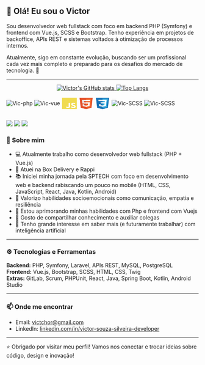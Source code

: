 ## 👋 Olá! Eu sou o Victor

Sou desenvolvedor web fullstack com foco em backend PHP (Symfony) e frontend com Vue.js, SCSS e Bootstrap. Tenho experiência em projetos de backoffice, APIs REST e sistemas voltados à otimização de processos internos.

Atualmente, sigo em constante evolução, buscando ser um profissional cada vez mais completo e preparado para os desafios do mercado de tecnologia. 🚀

---

<div align="center">
  <a href="https://github.com/victchor">
    <img height="180" src="https://github-readme-stats.vercel.app/api?username=victchor&theme=calm_pink&show_icons=true" alt="Victor's GitHub stats" />
    <img height="180" src="https://github-readme-stats.vercel.app/api/top-langs/?username=victchor&layout=compact&theme=calm_pink" alt="Top Langs" />
  </a>
</div>

<div style="display: inline_block"><br>
  <img align="center" alt="Vic-php" height="30" width="40" src="https://cdn.jsdelivr.net/gh/devicons/devicon@latest/icons/php/php-original.svg">
  <img align="center" alt="Vic-vue" height="30" width="40" src="https://cdn.jsdelivr.net/gh/devicons/devicon@latest/icons/vuejs/vuejs-original.svg">
  <img align="center" alt="Vic-Js" height="30" width="40" src="https://raw.githubusercontent.com/devicons/devicon/master/icons/javascript/javascript-plain.svg">
  <img align="center" alt="Vic-HTML" height="30" width="40" src="https://raw.githubusercontent.com/devicons/devicon/master/icons/html5/html5-original.svg">
  <img align="center" alt="Vic-CSS" height="30" width="40" src="https://raw.githubusercontent.com/devicons/devicon/master/icons/css3/css3-original.svg">
  <img align="center" alt="Vic-SCSS" height="30" width="40" src="https://cdn.jsdelivr.net/gh/devicons/devicon@latest/icons/sass/sass-original.svg">
  <img align="center" alt="Vic-SCSS" height="30" width="40" color="white" src="https://cdn.jsdelivr.net/gh/devicons/devicon@latest/icons/symfony/symfony-original.svg">
</div>
  
  ##
 
<div> 
  <a href="https://instagram.com/v_souzinha" target="_blank"><img src="https://img.shields.io/badge/-Instagram-%23E4405F?style=for-the-badge&logo=instagram&logoColor=white" target="_blank"></a>
  <a href="mailto:victchor@gmail.com"><img src="https://img.shields.io/badge/-Gmail-%23333?style=for-the-badge&logo=gmail&logoColor=white" target="_blank"></a>
  <a href="https://www.linkedin.com/in/victor-souza-silveira-developer" target="_blank"><img src="https://img.shields.io/badge/-LinkedIn-%230077B5?style=for-the-badge&logo=linkedin&logoColor=white" target="_blank"></a>
</div>



### 🧠 Sobre mim

- 💻 Atualmente trabalho como desenvolvedor web fullstack (PHP + Vue.js)
- 🏢 Atuei na Box Delivery e Rappi
- 📚 Iniciei minha jornada pela SPTECH com foco em desenvolvimento web e backend rabiscando um pouco no mobile (HTML, CSS, JavaScript, React, Java, Kotlin, Android)
- 🧩 Valorizo habilidades socioemocionais como comunicação, empatia e resiliência
- 🌱 Estou aprimorando minhas habilidades com Php e frontend com Vuejs
- 🤝 Gosto de compartilhar conhecimento e auxiliar colegas
- 🤯 Tenho grande interesse em saber mais (e futuramente trabalhar) com inteligência artificial

---

### ⚙️ Tecnologias e Ferramentas

**Backend:** PHP, Symfony, Laravel, APIs REST, MySQL, PostgreSQL  
**Frontend:** Vue.js, Bootstrap, SCSS, HTML, CSS, Twig  
**Extras:** GitLab, Scrum, PHPUnit, React, Java, Spring Boot, Kotlin, Android Studio  

---

### 📫 Onde me encontrar

- Email: [victchor@gmail.com](mailto:victchor@gmail.com)
- LinkedIn: [linkedin.com/in/victor-souza-silveira-developer](https://www.linkedin.com/in/victor-souza-silveira-developer)

---

⭐ Obrigado por visitar meu perfil! Vamos nos conectar e trocar ideias sobre código, design e inovação!
